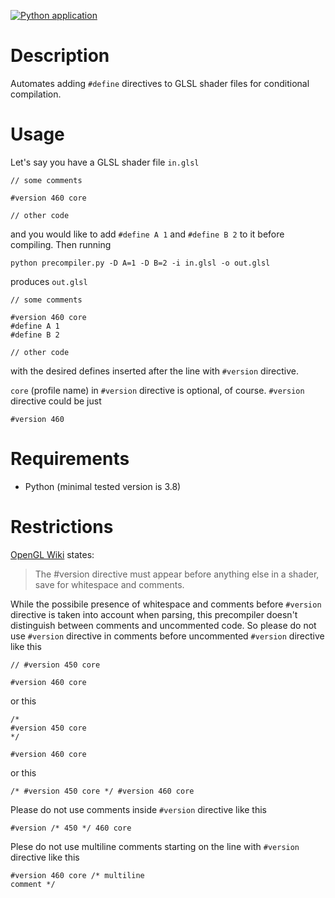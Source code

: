[![Python application](https://github.com/th3or14/glsl-precompiler/actions/workflows/python-app.yml/badge.svg)](https://github.com/th3or14/glsl-precompiler/actions/workflows/python-app.yml)

# Description

Automates adding `#define` directives to GLSL shader files for conditional compilation.

# Usage

Let's say you have a GLSL shader file `in.glsl`

```
// some comments

#version 460 core

// other code
```

and you would like to add `#define A 1` and `#define B 2` to it before compiling. Then running

```
python precompiler.py -D A=1 -D B=2 -i in.glsl -o out.glsl
```

produces `out.glsl`

```
// some comments

#version 460 core
#define A 1
#define B 2

// other code
```

with the desired defines inserted after the line with `#version` directive.

`core` (profile name) in `#version` directive is optional, of course. `#version` directive could be just

```
#version 460
```

# Requirements

- Python (minimal tested version is 3.8)

# Restrictions

[OpenGL Wiki](https://wikis.khronos.org/opengl/Core_Language_(GLSL)#Version) states:

> The #version directive must appear before anything else in a shader, save for whitespace and comments.

While the possibile presence of whitespace and comments before `#version` directive is taken into account when parsing, this precompiler doesn't distinguish between comments and uncommented code. So please do not use `#version` directive in comments before uncommented `#version` directive like this

```
// #version 450 core

#version 460 core
```

or this

```
/*
#version 450 core
*/

#version 460 core
```

or this

```
/* #version 450 core */ #version 460 core
```

Please do not use comments inside `#version` directive like this

```
#version /* 450 */ 460 core
```

Plese do not use multiline comments starting on the line with `#version` directive like this

```
#version 460 core /* multiline
comment */
```
